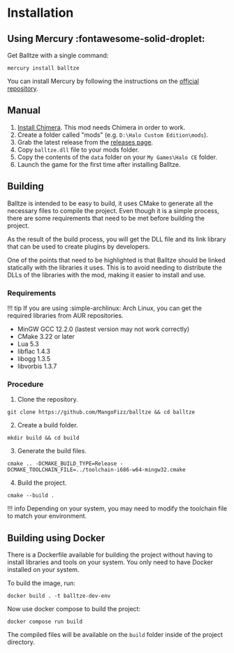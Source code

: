 # Installation

## Using Mercury :fontawesome-solid-droplet:
Get Balltze with a single command:
```
mercury install balltze
```

You can install Mercury by following the instructions on the [official repository](https://github.com/Sledmine/Mercury).

## Manual
1. [Install Chimera](https://github.com/SnowyMouse/chimera#installation). This mod needs Chimera in order to work.
2. Create a folder called "mods" (e.g. `D:\Halo Custom Edition\mods`).
3. Grab the latest release from the [releases page](https://github.com/MangoFizz/balltze/releases/latest).
4. Copy `balltze.dll` file to your mods folder.
5. Copy the contents of the `data` folder on your `My Games\Halo CE` folder.
6. Launch the game for the first time after installing Balltze.

## Building

Balltze is intended to be easy to build, it uses CMake to generate all the necessary files to compile the project. Even though it is a simple process, there are some requirements that need to be met before building the project.

As the result of the build process, you will get the DLL file and its link library that can be used to create
plugins by developers.

One of the points that need to be highlighted is that Balltze should be linked statically with the libraries it uses. This is to avoid needing to distribute the DLLs of the libraries with the mod, making it easier to install and use.

### Requirements

!!! tip
    If you are using :simple-archlinux: Arch Linux, you can get the required libraries from AUR repositories.

- MinGW GCC 12.2.0 (lastest version may not work correctly)
- CMake 3.22 or later
- Lua 5.3
- libflac 1.4.3
- libogg 1.3.5 
- libvorbis 1.3.7 

### Procedure

1. Clone the repository.
```
git clone https://github.com/MangoFizz/balltze && cd balltze
```
2. Create a build folder.
```
mkdir build && cd build
```
3. Generate the build files.
```
cmake .. -DCMAKE_BUILD_TYPE=Release -DCMAKE_TOOLCHAIN_FILE=../toolchain-i686-w64-mingw32.cmake
```
4. Build the project.
```
cmake --build .
```

!!! info
    Depending on your system, you may need to modify the toolchain file to match your 
    environment.

## Building using Docker
There is a Dockerfile available for building the project without having to install libraries and
tools on your system. You only need to have Docker installed on your system.

To build the image, run:
```
docker build . -t balltze-dev-env
```
Now use docker compose to build the project:
```
docker compose run build
```
The compiled files will be available on the `build` folder inside of the project directory.
